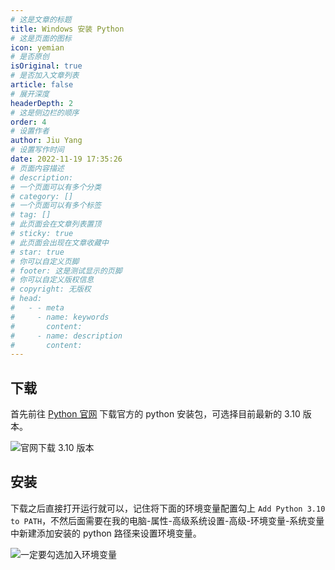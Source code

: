 ```yaml
---
# 这是文章的标题
title: Windows 安装 Python
# 这是页面的图标
icon: yemian
# 是否原创
isOriginal: true
# 是否加入文章列表
article: false
# 展开深度
headerDepth: 2
# 这是侧边栏的顺序
order: 4
# 设置作者
author: Jiu Yang
# 设置写作时间
date: 2022-11-19 17:35:26
# 页面内容描述
# description: 
# 一个页面可以有多个分类
# category: []
# 一个页面可以有多个标签
# tag: []
# 此页面会在文章列表置顶
# sticky: true
# 此页面会出现在文章收藏中
# star: true
# 你可以自定义页脚
# footer: 这是测试显示的页脚
# 你可以自定义版权信息
# copyright: 无版权
# head:
#   - - meta
#     - name: keywords
#       content: 
#     - name: description
#       content: 
---
```


## 下载

首先前往 [Python 官网](https://www.python.org/) 下载官方的 python 安装包，可选择目前最新的 3.10 版本。

![]( https://static.iamjy.com/blog-images/202211211222078.png "官网下载 3.10 版本")

## 安装

下载之后直接打开运行就可以，记住将下面的环境变量配置勾上 `Add Python 3.10 to PATH`，不然后面需要在我的电脑-属性-高级系统设置-高级-环境变量-系统变量中新建添加安装的 python 路径来设置环境变量。

![]( https://static.iamjy.com/blog-images/202211211224176.png "一定要勾选加入环境变量")